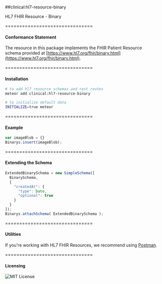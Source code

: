 ##clinical:hl7-resource-binary

HL7 FHIR Resource - Binary


===============================
#### Conformance Statement  

The resource in this package implements the FHIR Patient Resource schema provided at  [https://www.hl7.org/fhir/binary.html](https://www.hl7.org/fhir/binary.html).  


===============================
#### Installation  

````bash
# to add hl7 resource schemas and rest routes
meteor add clinical:hl7-resource-binary

# to initialize default data
INITIALIZE=true meteor
````

===============================
#### Example   

```js
var imageBlob = {}
Binarys.insert(imageBlob);
```

===============================
#### Extending the Schema

```js
ExtendedBinarySchema = new SimpleSchema([
  BinarySchema,
  {
    "createdAt": {
      "type": Date,
      "optional": true
    }
  }
]);
Binarys.attachSchema( ExtendedBinarySchema );
```



===============================
#### Utilities  

If you're working with HL7 FHIR Resources, we recommend using [Postman](https://chrome.google.com/webstore/detail/postman/fhbjgbiflinjbdggehcddcbncdddomop?hl=en).




===============================
#### Licensing  

![MIT License](https://img.shields.io/badge/license-MIT-blue.svg)
